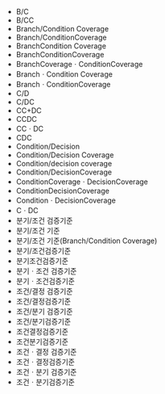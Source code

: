 ﻿- B/C
- B/CC
- Branch/Condition Coverage
- Branch/ConditionCoverage
- BranchCondition Coverage
- BranchConditionCoverage
- BranchCoverageㆍConditionCoverage
- BranchㆍCondition Coverage
- BranchㆍConditionCoverage
- C/D
- C/DC
- CC+DC
- CCDC
- CCㆍDC
- CDC
- Condition/Decision
- Condition/Decision Coverage
- Condition/decision coverage
- Condition/DecisionCoverage
- ConditionCoverageㆍDecisionCoverage
- ConditionDecisionCoverage
- ConditionㆍDecisionCoverage
- CㆍDC
- 분기/조건 검증기준
- 분기/조건 기준
- 분기/조건 기준(Branch/Condition Coverage)
- 분기/조건검증기준
- 분기조건검증기준
- 분기ㆍ조건 검증기준
- 분기ㆍ조건검증기준
- 조건/결정 검증기준
- 조건/결정검증기준
- 조건/분기 검증기준
- 조건/분기검증기준
- 조건결정검증기준
- 조건분기검증기준
- 조건ㆍ결정 검증기준
- 조건ㆍ결정검증기준
- 조건ㆍ분기 검증기준
- 조건ㆍ분기검증기준
